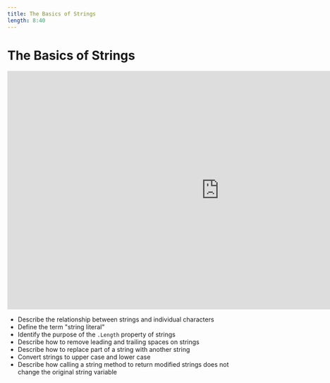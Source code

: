 ```yaml
---
title: The Basics of Strings
length: 8:40
---
```

# The Basics of Strings

<iframe src="https://channel9.msdn.com/Series/CSharp-101/CSharp-The-Basics-of-Strings/player?format=html5" width="960" height="540" allowFullScreen frameBorder="0" title="C#: The Basics of Strings [3 of 19] - Microsoft Channel 9 Video"></iframe>

- Describe the relationship between strings and individual characters
- Define the term "string literal"
- Identify the purpose of the `.Length` property of strings
- Describe how to remove leading and trailing spaces on strings
- Describe how to replace part of a string with another string
- Convert strings to upper case and lower case
- Describe how calling a string method to return modified strings does not change the original string variable
